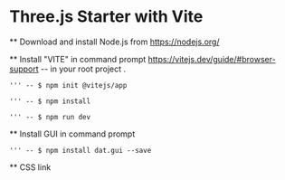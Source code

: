 # Three.js Starter with Vite

** Download and install Node.js from https://nodejs.org/

** Install "VITE" in command prompt https://vitejs.dev/guide/#browser-support -- in your root project .

    ''' -- $ npm init @vitejs/app
    
    ''' -- $ npm install
    
    ''' -- $ npm run dev
    
    
** Install GUI in command prompt

    ''' -- $ npm install dat.gui --save
    
** CSS link <link href="https://unpkg.com/tailwindcss@^2/dist/tailwind.min.css" rel="stylesheet">
